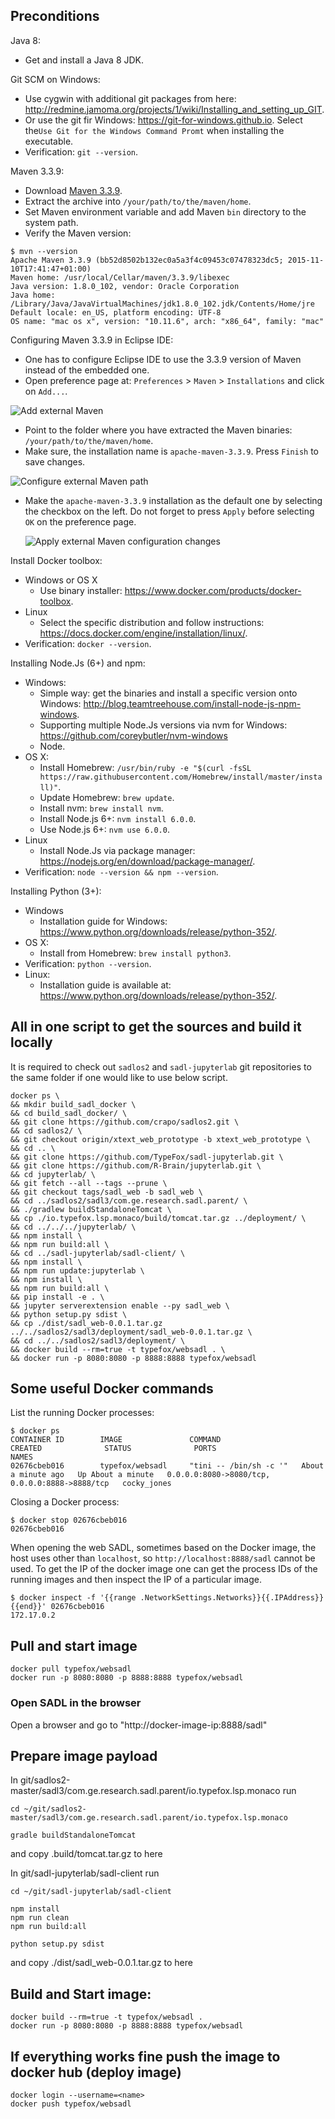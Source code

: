 ## Preconditions

Java 8:
 - Get and install a Java 8 JDK.

Git SCM on Windows:
 - Use cygwin with additional git packages from here: http://redmine.jamoma.org/projects/1/wiki/Installing_and_setting_up_GIT.
 - Or use the git fir Windows: https://git-for-windows.github.io. Select the`Use Git for the Windows Command Promt` when installing the executable.
 - Verification: `git --version`.

Maven 3.3.9:
 - Download [Maven 3.3.9].
 - Extract the archive into `/your/path/to/the/maven/home`.
 - Set Maven environment variable and add Maven `bin` directory to the system path.
 - Verify the Maven version:
 
```
$ mvn --version
Apache Maven 3.3.9 (bb52d8502b132ec0a5a3f4c09453c07478323dc5; 2015-11-10T17:41:47+01:00)
Maven home: /usr/local/Cellar/maven/3.3.9/libexec
Java version: 1.8.0_102, vendor: Oracle Corporation
Java home: /Library/Java/JavaVirtualMachines/jdk1.8.0_102.jdk/Contents/Home/jre
Default locale: en_US, platform encoding: UTF-8
OS name: "mac os x", version: "10.11.6", arch: "x86_64", family: "mac"
```

Configuring Maven 3.3.9 in Eclipse IDE:
 - One has to configure Eclipse IDE to use the 3.3.9 version of Maven instead of the embedded one.
 - Open preference page at: `Preferences` > `Maven` > `Installations` and click on `Add...`.
 
 ![Add external Maven](/sadl3/deployment/media/add_external_mvn_01.png?raw=true "Add external Maven")
 
 - Point to the folder where you have extracted the Maven binaries: `/your/path/to/the/maven/home`.
 - Make sure, the installation name is `apache-maven-3.3.9`. Press `Finish` to save changes.
 
  ![Configure external Maven path](/sadl3/deployment/media/add_external_mvn_02.png?raw=true "Configure external Maven path")
 
 - Make the `apache-maven-3.3.9` installation as the default one by selecting the checkbox on the left. Do not forget to press `Apply` before selecting `OK` on the preference page.
 
   ![Apply external Maven configuration changes](/sadl3/deployment/media/add_external_mvn_03.png?raw=true "Apply external Maven configuration changes")


[Maven 3.3.9]: http://ftp-stud.hs-esslingen.de/pub/Mirrors/ftp.apache.org/dist/maven/maven-3/3.3.9/binaries/apache-maven-3.3.9-bin.zip

Install Docker toolbox:
 - Windows or OS X
   * Use binary installer: https://www.docker.com/products/docker-toolbox.
 - Linux
   * Select the specific distribution and follow instructions: https://docs.docker.com/engine/installation/linux/.
 - Verification: `docker --version`.

Installing Node.Js (6+) and npm:
 - Windows:
   * Simple way: get the binaries and install a specific version onto Windows: http://blog.teamtreehouse.com/install-node-js-npm-windows.
   * Supporting multiple Node.Js versions via nvm for Windows: https://github.com/coreybutler/nvm-windows
   * Node.
 - OS X:
   * Install Homebrew: `/usr/bin/ruby -e "$(curl -fsSL https://raw.githubusercontent.com/Homebrew/install/master/install)"`.
   * Update Homebrew: `brew update`.
   * Install nvm: `brew install nvm`.
   * Install Node.js 6+: `nvm install 6.0.0`.
   * Use Node.js 6+: `nvm use 6.0.0`.
 - Linux
   * Install Node.Js via package manager: https://nodejs.org/en/download/package-manager/.
 - Verification: `node --version && npm --version`.

Installing Python (3+):
 - Windows
   * Installation guide for Windows: https://www.python.org/downloads/release/python-352/.
 - OS X:
   * Install from Homebrew: `brew install python3`.
 - Verification: `python --version`.
 - Linux:
   * Installation guide is available at: https://www.python.org/downloads/release/python-352/.

## All in one script to get the sources and build it locally

It is required to check out `sadlos2` and `sadl-jupyterlab` git repositories to the same folder if one would like to use below script.

```
docker ps \
&& mkdir build_sadl_docker \
&& cd build_sadl_docker/ \
&& git clone https://github.com/crapo/sadlos2.git \
&& cd sadlos2/ \
&& git checkout origin/xtext_web_prototype -b xtext_web_prototype \
&& cd .. \
&& git clone https://github.com/TypeFox/sadl-jupyterlab.git \
&& git clone https://github.com/R-Brain/jupyterlab.git \
&& cd jupyterlab/ \
&& git fetch --all --tags --prune \
&& git checkout tags/sadl_web -b sadl_web \
&& cd ../sadlos2/sadl3/com.ge.research.sadl.parent/ \
&& ./gradlew buildStandaloneTomcat \
&& cp ./io.typefox.lsp.monaco/build/tomcat.tar.gz ../deployment/ \
&& cd ../../../jupyterlab/ \
&& npm install \
&& npm run build:all \
&& cd ../sadl-jupyterlab/sadl-client/ \
&& npm install \
&& npm run update:jupyterlab \
&& npm install \
&& npm run build:all \
&& pip install -e . \
&& jupyter serverextension enable --py sadl_web \
&& python setup.py sdist \
&& cp ./dist/sadl_web-0.0.1.tar.gz ../../sadlos2/sadl3/deployment/sadl_web-0.0.1.tar.gz \
&& cd ../../sadlos2/sadl3/deployment/ \
&& docker build --rm=true -t typefox/websadl . \
&& docker run -p 8080:8080 -p 8888:8888 typefox/websadl
```

## Some useful Docker commands

List the running Docker processes:
```
$ docker ps
CONTAINER ID        IMAGE               COMMAND                  CREATED              STATUS              PORTS                                            NAMES
02676cbeb016        typefox/websadl     "tini -- /bin/sh -c '"   About a minute ago   Up About a minute   0.0.0.0:8080->8080/tcp, 0.0.0.0:8888->8888/tcp   cocky_jones
```

Closing a Docker process:
```
$ docker stop 02676cbeb016
02676cbeb016
```

When opening the web SADL, sometimes based on the Docker image, the host uses other than `localhost`, so `http://localhost:8888/sadl` cannot be used. To get the IP of the docker image one can get the process IDs of the running images and then inspect the IP of a particular image.
```
$ docker inspect -f '{{range .NetworkSettings.Networks}}{{.IPAddress}}{{end}}' 02676cbeb016
172.17.0.2
```


## Pull and start image

```
docker pull typefox/websadl
docker run -p 8080:8080 -p 8888:8888 typefox/websadl

```
### Open SADL in the browser

Open a browser and go to "http://docker-image-ip:8888/sadl"


## Prepare image payload

In git/sadlos2-master/sadl3/com.ge.research.sadl.parent/io.typefox.lsp.monaco
run

```
cd ~/git/sadlos2-master/sadl3/com.ge.research.sadl.parent/io.typefox.lsp.monaco

gradle buildStandaloneTomcat

```

and copy .build/tomcat.tar.gz to here


In git/sadl-jupyterlab/sadl-client
run

```
cd ~/git/sadl-jupyterlab/sadl-client

npm install
npm run clean
npm run build:all

python setup.py sdist

```
and copy ./dist/sadl_web-0.0.1.tar.gz to here



## Build and Start image:

```
docker build --rm=true -t typefox/websadl .
docker run -p 8080:8080 -p 8888:8888 typefox/websadl
```


## If everything works fine push the image to docker hub (deploy image)

```
docker login --username=<name> 
docker push typefox/websadl
```


